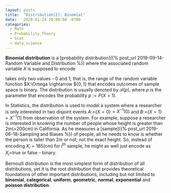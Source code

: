 ```yaml
---
layout: posts
title:  "Distribution(2): Binomial"
date:   2020-01-24 20:00:00 -0700
categories:
  - Math
  - Probability_Theory
  - Stat
  - data_science
---
```

<b>Binomial distribution</b> is a
[probability distribution]({% post_url 2019-09-14-Random Variable and Distribution %})
where the associated random variable $X$
is supposed to encode 


takes only two values - $0$ and $1$;
that is, the range of the random variable function
$X:\Omega \rightarrow ${$0,1$} that encodes outcomes of sample space
is binary.
The distribution is usually denoted by $\mathcal{B}(p)$, where
$p$ is the parameter that encodes
the probability $p:=P(X=1)$.

In Statistics, the distribution is used to model a system where
a researcher is only interested in two disjoint events
$A:=${$X=0$}$={X^{-1}(0)}$ and
$B:=${$X=1$}$={X^{-1}(1)}$
from observation of the system.
For example, suppose a researcher is interested in
knowing the number of people whose height is
greater than $2$m(=$200$cm) in California.
As he measures a
[sample]({% post_url 2019-06-18-Sampling and Biases %})
of people,
all he needs to know is whether the person is taller than $2$m or not;
not the exact height.
So, instead of encoding $X_i=185$(cm)
for $i^{\text{th}}$ sample, he might as well just encode as
$X_i=$true or false - binary.

Bernoulli distribution is the most simplest form of distribution of all distributions, yet it is the root distribution that provides
theoretical foundations of other important distributions, including but not limited to
<b>binomial</b>, <b>categorical</b>, <b>uniform</b>, <b>geometric</b>, <b>normal</b>, <b>exponential</b> and <b>poisson distribution</b>.
<!---
https://en.wikipedia.org/wiki/Probability_distribution
--->